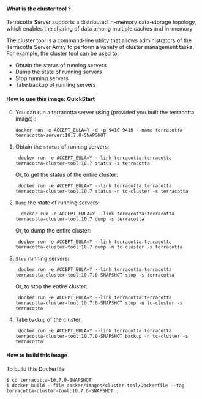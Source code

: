 #### What is the cluster tool ?

Terracotta Server supports a distributed in-memory data-storage topology, which enables the sharing of data among multiple caches and in-memory

The cluster tool is a command-line utility that allows administrators of the Terracotta Server Array to perform a variety of cluster management tasks. 
For example, the cluster tool can be used to:

- Obtain the status of running servers
- Dump the state of running servers
- Stop running servers
- Take backup of running servers


#### How to use this image: QuickStart

0. You can run a terracotta server using (provided you built the terracotta image) :

       docker run -e ACCEPT_EULA=Y -d -p 9410:9410 --name terracotta terracotta-server:10.7.0-SNAPSHOT


1. Obtain the `status` of running servers:


        docker run -e ACCEPT_EULA=Y --link terracotta:terracotta terracotta-cluster-tool:10.7 status -s terracotta
         
   Or, to get the status of the entire cluster:
    
        docker run -e ACCEPT_EULA=Y --link terracotta:terracotta terracotta-cluster-tool:10.7 status -n tc-cluster -s terracotta
         
2. `Dump` the state of running servers:

        
         docker run -e ACCEPT_EULA=Y --link terracotta:terracotta terracotta-cluster-tool:10.7 dump -s terracotta
        
   Or, to dump the entire cluster:
        
        docker run -e ACCEPT_EULA=Y --link terracotta:terracotta terracotta-cluster-tool:10.7 dump -n tc-cluster -s terracotta
        
4. `Stop` running servers:


        docker run -e ACCEPT_EULA=Y --link terracotta:terracotta terracotta-cluster-tool:10.7.0-SNAPSHOT stop -s terracotta
        
   Or, to stop the entire cluster:
    
        docker run -e ACCEPT_EULA=Y --link terracotta:terracotta terracotta-cluster-tool:10.7.0-SNAPSHOT stop -n tc-cluster -s terracotta
        
5. Take `backup` of the cluster:

        
        docker run -e ACCEPT_EULA=Y --link terracotta:terracotta terracotta-cluster-tool:10.7.0-SNAPSHOT backup -n tc-cluster -s terracotta


#### How to build this image

To build this Dockerfile

    $ cd terracotta-10.7.0-SNAPSHOT
    $ docker build --file docker/images/cluster-tool/Dockerfile --tag terracotta-cluster-tool:10.7.0-SNAPSHOT .